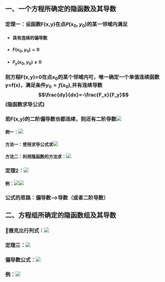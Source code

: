 ## 一、一个方程所确定的隐函数及其导数
### 定理一：设函数F(x,y)在点$P(x_0,y_0)$的某一邻域内满足
- #### 具有连续的偏导数
- #### $F(x_0,y_0)=0$
- #### $F_y(x_0,y_0) \neq 0$
### 则方程F(x,y)=0在点$x_0$的某个邻域内可，唯一确定一个单值连续函数y=f(x)，满足条件$y_0=f(x_0)$,并有连续导数$$\frac{dy}{dx}=-\frac{F_x}{F_y}$$(隐函数求导公式)
### 若F(x,y)的二阶偏导数也都连续，则还有二阶导数![](assets/markdown-img-paste-20180411213441241.png)
#### 例一：![](assets/markdown-img-paste-20180411214243262.png)
#### 方法一：使用求导公式求![](assets/markdown-img-paste-2018041121432216.png)
#### 方法二：利用隐函数的方法求：![](assets/markdown-img-paste-20180411214349168.png)

### 定理2：![](assets/markdown-img-paste-20180411220420793.png)

#### 例：![](assets/markdown-img-paste-2018041122043968.png)![](assets/markdown-img-paste-20180411220448752.png)

### 公式的思路：偏导数-->导数（或者二阶导数）

## 二、方程组所确定的隐函数组及其导数
### 雅克比行列式：![](assets/markdown-img-paste-2018041613353984.png)
### 定理三：![](assets/markdown-img-paste-20180416133751195.png)
### 偏导数公式：![](assets/markdown-img-paste-20180416133811696.png)
### 例：![](assets/markdown-img-paste-20180416133831505.png)
